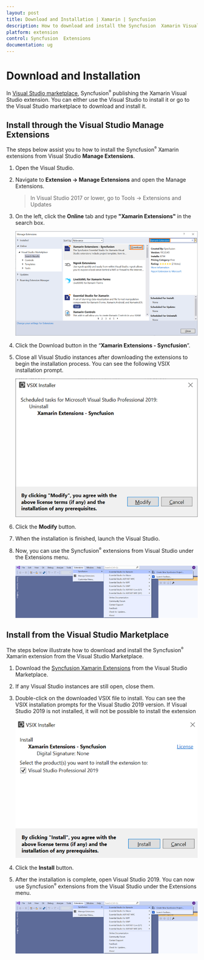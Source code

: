 ```yaml
---
layout: post
title: Download and Installation | Xamarin | Syncfusion
description: How to download and install the Syncfusion  Xamarin Visual Studio Extensions from Visual Studio Market Place
platform: extension
control: Syncfusion  Extensions
documentation: ug
---
```



# Download and Installation

In [Visual Studio marketplace](https://marketplace.visualstudio.com/items?itemName=SyncfusionInc.XamarinExtension), Syncfusion<sup style="font-size:70%">&reg;</sup>  publishing the Xamarin Visual Studio extension. You can either use the Visual Studio to install it or go to the Visual Studio marketplace to download and install it.

## Install through the Visual Studio Manage Extensions

The steps below assist you to how to install the Syncfusion<sup style="font-size:70%">&reg;</sup>  Xamarin extensions from Visual Studio **Manage Extensions**.

1.	Open the Visual Studio.
2.	Navigate to **Extension -> Manage Extensions** and open the Manage Extensions.
	> In Visual Studio 2017 or lower, go to Tools -> Extensions and Updates
3.	On the left, click the **Online** tab and type **"Xamarin Extensions"** in the search box.

	![Manage Extension](Download-and-Installation-images/ManageExtension.PNG)
4.	Click the Download button in the “**Xamarin Extensions - Syncfusion**”.
5.	Close all Visual Studio instances after downloading the extensions to begin the installation process. You can see the following VSIX installation prompt.
	
	![Vsix Modify Window](Download-and-Installation-images/VSIXModify.PNG)
6.	Click the **Modify** button.
7.	When the installation is finished, launch the Visual Studio.
8.	Now, you can use the Syncfusion<sup style="font-size:70%">&reg;</sup>  extensions from Visual Studio under the Extensions menu.
	
	![Syncfusion Xamarin Menu](Download-and-Installation-images/SyncfusionXamarinMenu.png)

##	Install from the Visual Studio Marketplace

The steps below illustrate how to download and install the Syncfusion<sup style="font-size:70%">&reg;</sup>  Xamarin extension from the Visual Studio Marketplace.

1.	Download the [Syncfusion Xamarin Extensions](https://marketplace.visualstudio.com/items?itemName=SyncfusionInc.XamarinExtension) from the Visual Studio Marketplace.
2.	If any Visual Studio instances are still open, close them.
3.	Double-click on the downloaded VSIX file to install. You can see the VSIX installation prompts for the Visual Studio 2019 version. If Visual Studio 2019 is not installed, it will not be possible to install the extension
	
	![Vsix Modify Window](Download-and-Installation-images/VSIXInstall.png)
4.	Click the **Install** button.
5.	After the installation is complete, open Visual Studio 2019. You can now use Syncfusion<sup style="font-size:70%">&reg;</sup>  extensions from the Visual Studio under the Extensions menu.
	
	![Syncfusion Xamarin Menu](Download-and-Installation-images/SyncfusionXamarinMenu.png)